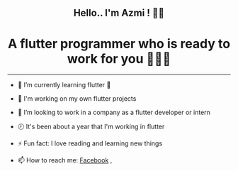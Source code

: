 <h2 align="center"> Hello.. I'm Azmi ! 👋😊</h2>



<h1 align="center"> A flutter programmer who is ready to work for you 🙋🏽‍♂️ </h1>


***


- 🌱 I’m currently learning flutter 🧡

- 🔭 I'm working on my own flutter projects
- 👯 I’m looking to work in a company as a flutter developer or intern
- 🕗 It's been about a year that I'm working in flutter
- ⚡ Fun fact: I love reading and learning new things 
- 📫 How to reach me: [Facebook](https://www.facebook.com/anas.azmi.770 'Facebook') , 
